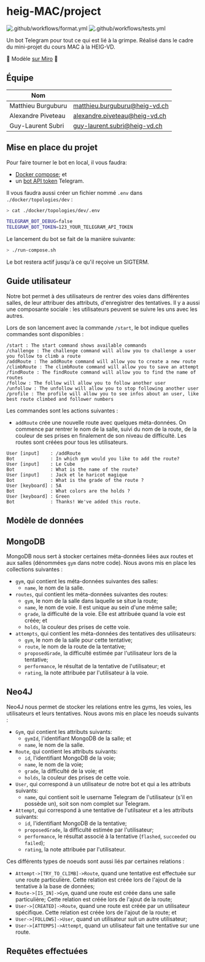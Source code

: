 # heig-MAC/project


![.github/workflows/format.yml](https://github.com/heig-MAC/project/workflows/.github/workflows/format.yml/badge.svg)
![.github/workflows/tests.yml](https://github.com/heig-MAC/project/workflows/.github/workflows/tests.yml/badge.svg)

Un bot Telegram pour tout ce qui est lié à la grimpe. Réalisé dans le cadre du mini-projet du cours MAC à la HEIG-VD.

:pushpin: Modèle [sur Miro](https://miro.com/app/board/o9J_lZlt3Rw=/) :pushpin:

## Équipe

| Nom                                    |                                  |
|----------------------------------------|----------------------------------|
| Matthieu Burguburu                     | matthieu.burguburu@heig-vd.ch    |
| Alexandre Piveteau                     | alexandre.piveteau@heig-vd.ch    |
| Guy-Laurent Subri                      | guy-laurent.subri@heig-vd.ch     |

## Mise en place du projet

Pour faire tourner le bot en local, il vous faudra:

- [Docker compose](https://docs.docker.com/compose/); et
- un [bot API token](https://core.telegram.org/bots/api) Telegram.

Il vous faudra aussi créer un fichier nommé `.env` dans `./docker/topologies/dev` :

```sh
> cat ./docker/topologies/dev/.env

TELEGRAM_BOT_DEBUG=false
TELEGRAM_BOT_TOKEN=123_YOUR_TELEGRAM_API_TOKEN
```

Le lancement du bot se fait de la manière suivante:

```sh
> ./run-compose.sh
```

Le bot restera actif jusqu'à ce qu'il reçoive un SIGTERM.

## Guide utilisateur

Notre bot permet à des utilisateurs de rentrer des voies dans différentes salles, de leur attribuer des attributs, d'enregistrer des tentatives. Il y a aussi une composante sociale : les utilisateurs peuvent se suivre les uns avec les autres.

Lors de son lancement avec la commande `/start`, le bot indique quelles commandes sont disponibles :

```
/start : The start command shows available commands
/challenge : The challenge command will allow you to challenge a user you follow to climb a route
/addRoute : The addRoute command will allow you to create a new route
/climbRoute : The climbRoute command will allow you to save an attempt
/findRoute : The findRoute command will allow you to find the name of routes
/follow : The follow will allow you to follow another user
/unfollow : The unfollow will allow you to stop following another user
/profile : The profile will allow you to see infos about an user, like best route climbed and follower numbers
```

Les commandes sont les actions suivantes :

+ `addRoute` crée une nouvelle route avec quelques méta-données. On commence par rentrer le nom de la salle, suivi du nom de la route, de la couleur de ses prises en finalement de son niveau de difficulté. Les routes sont créées pour tous les utilisateurs.

```
User [input]    : /addRoute
Bot             : In which gym would you like to add the route?
User [input]    : Le Cube
Bot             : What is the name of the route?
User [input]    : Jack et le haricot magique
Bot             : What is the grade of the route ?
User [keyboard] : 5A
Bot             : What colors are the holds ?
User [keyboard] : Green
Bot             : Thanks! We've added this route.
```

## Modèle de données

## MongoDB

MongoDB nous sert à stocker certaines méta-données liées aux routes et aux salles (dénommées `gym` dans notre code). Nous avons mis en place les collections suivantes :

+ `gym`, qui contient les méta-données suivantes des salles:
    - `name`, le nom de la salle.
+ `routes`, qui contient les méta-données suivantes des routes:
    - `gym`, le nom de la salle dans laquelle se situe la route;
    - `name`, le nom de voie. Il est unique au sein d'une même salle;
    - `grade`, la difficulté de la voie. Elle est attribuée quand la voie est créée; et
    - `holds`, la couleur des prises de cette voie.
+ `attempts`, qui contient les méta-données des tentatives des utilisateurs:
    - `gym`, le nom de la salle pour cette tentative;
    - `route`, le nom de la route de la tentative;
    - `proposedGrade`, la difficulté estimée par l'utilisateur lors de la tentative;
    - `performance`, le résultat de la tentative de l'utilisateur; et
    - `rating`, la note attribuée par l'utilisateur à la voie.

## Neo4J

Neo4J nous permet de stocker les relations entre les gyms, les voies, les utilisateurs et leurs tentatives. Nous avons mis en place les noeuds suivants :

+ `Gym`, qui contient les attributs suivants:
    - `gymId`, l'identifiant MongoDB de la salle; et
    - `name`, le nom de la salle.
+ `Route`, qui contient les attributs suivants:
    - `id`, l'identifiant MongoDB de la voie;
    - `name`, le nom de la voie;
    - `grade`, la difficulté de la voie; et
    - `holds`, la couleur des prises de cette voie.
+ `User`, qui correspond à un utilisateur de notre bot et qui a les attributs suivants:
    - `name`, qui contient soit le username Telegram de l'utilisateur (s'il en possède un), soit son nom complet sur Telegram.
+ `Attempt`, qui correspond à une tentative de l'utilsateur et a les attributs suivants:
    - `id`, l'identifiant MongoDB de la tentative;
    - `proposedGrade`, la difficulté estimée par l'utilisateur;
    - `performance`, le résultat associé à la tentative (`flashed`, `succeeded` ou `failed`);
    - `rating`, la note attribuée par l'utilisateur.

Ces différents types de noeuds sont aussi liés par certaines relations :

+ `Attempt->[TRY_TO_CLIMB]->Route`, quand une tentative est effectuée sur une route particulière. Cette relation est créée lors de l'ajout de la tentative à la base de données;
+ `Route->[IS_IN]->Gym`, quand une route est créée dans une salle particulière; Cette relation est créée lors de l'ajout de la route;
+ `User->[CREATED]->Route`, quand une route est créée par un utilisateur spécifique. Cette relation est créée lors de l'ajout de la route; et
+ `User->[FOLLOWS]->User`, quand un utilisateur suit un autre utilisateur;
+ `User->[ATTEMPS]->Attempt`, quand un utilisateur fait une tentative sur une route.

## Requêtes effectuées
